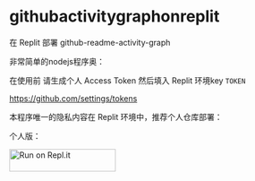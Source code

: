 # githubactivitygraphonreplit
在 Replit 部署 github-readme-activity-graph

非常简单的nodejs程序奥：

在使用前 请生成个人 Access Token 然后填入 Replit 环境key `TOKEN`

https://github.com/settings/tokens

本程序唯一的隐私内容在  Replit 环境中，推荐个人仓库部署：

个人版：

<a href="https://repl.it/github/xlenco/githubactivitygraphonreplit">
  <img alt="Run on Repl.it" src="https://repl.it/badge/github/xlenco/githubactivitygraphonreplit" style="height: 40px; width: 190px;" />
</a>

